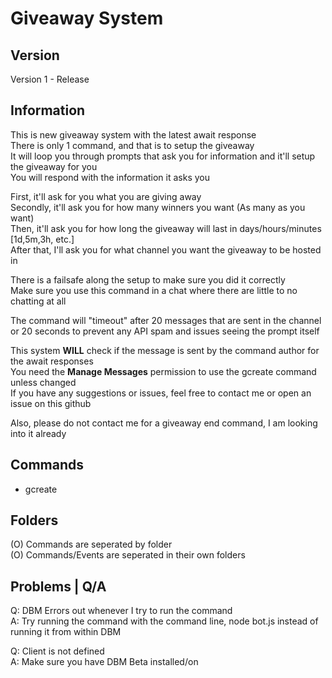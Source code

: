 # Giveaway System

## Version
Version 1 - Release

## Information
This is new giveaway system with the latest await response  
There is only 1 command, and that is to setup the giveaway  
It will loop you through prompts that ask you for information and it'll setup the giveaway for you  
You will respond with the information it asks you  

First, it'll ask for you what you are giving away  
Secondly, it'll ask you for how many winners you want (As many as you want)  
Then, it'll ask you for how long the giveaway will last in days/hours/minutes [1d,5m,3h, etc.]  
After that, I'll ask you for what channel you want the giveaway to be hosted in  

There is a failsafe along the setup to make sure you did it correctly  
Make sure you use this command in a chat where there are little to no chatting at all  

The command will "timeout" after 20 messages that are sent in the channel or 20 seconds to prevent any API spam and issues seeing the prompt itself

This system **WILL** check if the message is sent by the command author for the await responses  
You need the **Manage Messages** permission to use the gcreate command unless changed  
If you have any suggestions or issues, feel free to contact me or open an issue on this github  

Also, please do not contact me for a giveaway end command, I am looking into it already

## Commands
 - gcreate

## Folders
(O) Commands are seperated by folder  
(O) Commands/Events are seperated in their own folders  

## Problems | Q/A

Q: DBM Errors out whenever I try to run the command  
A: Try running the command with the command line, node bot.js instead of running it from within DBM

Q: Client is not defined  
A: Make sure you have DBM Beta installed/on  


